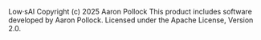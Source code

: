 Low·sAI
Copyright (c) 2025 Aaron Pollock
This product includes software developed by Aaron Pollock.
Licensed under the Apache License, Version 2.0.

